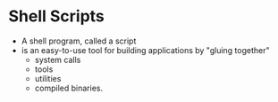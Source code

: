 # Shell Scripts

- A shell program, called a script
- is an easy-to-use tool for building applications by "gluing together" 
  - system calls
  - tools
  - utilities
  - compiled binaries.

